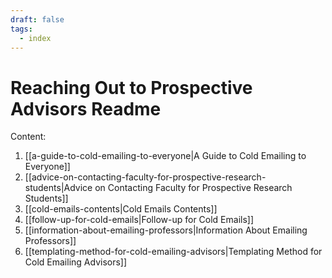 ```yaml
---
draft: false
tags:
  - index
---
```


# Reaching Out to Prospective Advisors Readme

Content:
1. [[a-guide-to-cold-emailing-to-everyone|A Guide to Cold Emailing to Everyone]]
2. [[advice-on-contacting-faculty-for-prospective-research-students|Advice on Contacting Faculty for Prospective Research Students]]
3. [[cold-emails-contents|Cold Emails Contents]]
4. [[follow-up-for-cold-emails|Follow-up for Cold Emails]]
5. [[information-about-emailing-professors|Information About Emailing Professors]]
6. [[templating-method-for-cold-emailing-advisors|Templating Method for Cold Emailing Advisors]]
